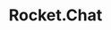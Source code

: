 ---
draft: false
title: Rocket.Chat
content:
  id: rocket.chat
  name: Rocket.Chat
  logo: /images/applications/live-chat/rocket.chat/logo.png
  website: https://rocket.chat/
  iframe_website: /website-iframe/applications/live-chat/rocket.chat
  dashboardImage: /images/applications/live-chat/rocket.chat/screenshot-1.jpg
  short_description: Rocket.Chat is an open-source communications platform for organizations with high standards of data protection.
  description: Rocket.Chat is a fully customizable communications platform developed in JavaScript, with a focus on data protection. A MERN-based application, it enables real-time conversations with colleagues, other companies or customers, regardless of how they connect with you. The result is an increase in productivity and customer satisfaction rates. Organizations such as Deutsche Bahn, the US Navy and Credit Suisse trust Rocket.Chat to keep their communications private and secure.
  features:
    - title: One-on-one or group messaging
      description: You can use one-on-one messaging to communicate privately or group messaging to connect with teams.
    - title: Channels
      description: Rocket.Chat provides private channels to collaborate with your team and public channels for company-wide communications.
    - title: Audio & video calls
      description: With Rocket.Chat, you can leverage video conferencing integrations to share information more efficiently, so that work gets done faster.
    - title: Talk to the apps you love
      description: Explore our marketplace to find and build custom apps that streamline your workflows.
  screenshots:
    - /images/applications/live-chat/rocket.chat/screenshot-1.jpg
    - /images/applications/live-chat/rocket.chat/screenshot-2.jpg
---